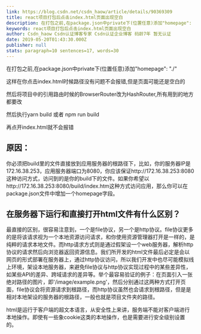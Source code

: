 ```yaml
---
link: https://blog.csdn.net/csdn_haow/article/details/90369309
title: react项目打包后点击index.html页面出现空白
description: 在打包之前,在package.json中private下(位置任意)添加"homepage": "./"这样在你点击index.html时候路径没有问题不会报错,但是页面可能还是空白的然后将项目中的引用路由时候的BrowserRouter改为HashRouter,所有用到的地方都要改然后执行yarn build 或者 npm run build再点开index.html就不会报错...
keywords: react项目打包后点击index.html页面出现空白
author: Csdn_haow Csdn认证博客专家 Csdn认证企业博客 码龄7年 暂无认证
date: 2019-05-20T01:43:30.000Z
publisher: null
stats: paragraph=10 sentences=17, words=30
---
```

在打包之前,在package.json中private下(位置任意)添加"homepage": "./"

这样在你点击index.html时候路径没有问题不会报错,但是页面可能还是空白的

然后将项目中的引用路由时候的BrowserRouter改为HashRouter,所有用到的地方都要改

然后执行yarn build 或者 npm run build

再点开index.html就不会报错

## 原因：

你必须把build里的文件直接放到应用服务器的根路径下，比如，你的服务器IP是172.16.38.253，应用服务器端口为8080，你应该保证http://172.16.38.253:8080这种访问方式，访问到的是你的build下的文件。如果你希望以http://172.16.38.253:8080/build/index.htm这种方式访问应用，那么你可以在package.json文件中增加一个homepage字段。

## 在服务器下运行和直接打开html文件有什么区别？

最直接的区别，很容易注意到，一个是file协议，另一个是http协议。file协议更多的是将该请求视为一个本地资源访问请求，和你使用资源管理器打开是一样的，是纯粹的请求本地文件。而http请求方式则是通过假架设一个web服务器，解析http协议的请求然后向浏览器返回资源信息。我们所开发的html文件最后必定是会以网页的形式部署在服务器上，通过http协议访问，所以我们开发中也尽可能模拟线上环境，架设本地服务器，来避免file协议与http协议实现过程中的某些差异性，如某些API的差异、跨域请求的差异等。举个最容易验证的例子：在页面引入一张绝对路径的图片，即'/image/example.png'，然后分别通过这两种方式打开页面，file协议会将资源请求到根路径，而http协议虽然也会请求到根路径，但是是相对本地架设的服务器的根路径，一般也就是项目文件夹的路径。

html是运行于客户端的超文本语言，从安全性上来讲，服务端不能对客户端进行本地操作。即使有一些象cookie这类的本地操作，也是需要进行安全级别设置的。
